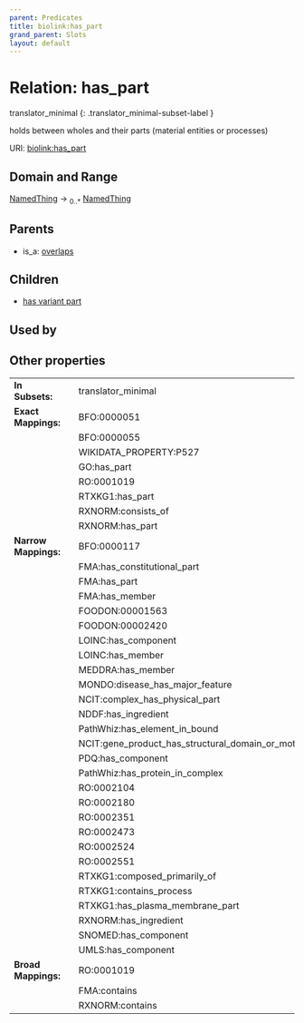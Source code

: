 ```yaml
---
parent: Predicates
title: biolink:has_part
grand_parent: Slots
layout: default
---
```


# Relation: has_part

translator_minimal
{: .translator_minimal-subset-label }


holds between wholes and their parts (material entities or processes)

URI: [biolink:has_part](https://w3id.org/biolink/vocab/has_part)

## Domain and Range

[NamedThing](NamedThing.md) ->  <sub>0..*</sub> [NamedThing](NamedThing.md)

## Parents

 *  is_a: [overlaps](overlaps.md)

## Children

 *  [has variant part](has_variant_part.md)

## Used by


## Other properties

|  |  |  |
| --- | --- | --- |
| **In Subsets:** | | translator_minimal |
| **Exact Mappings:** | | BFO:0000051 |
|  | | BFO:0000055 |
|  | | WIKIDATA_PROPERTY:P527 |
|  | | GO:has_part |
|  | | RO:0001019 |
|  | | RTXKG1:has_part |
|  | | RXNORM:consists_of |
|  | | RXNORM:has_part |
| **Narrow Mappings:** | | BFO:0000117 |
|  | | FMA:has_constitutional_part |
|  | | FMA:has_part |
|  | | FMA:has_member |
|  | | FOODON:00001563 |
|  | | FOODON:00002420 |
|  | | LOINC:has_component |
|  | | LOINC:has_member |
|  | | MEDDRA:has_member |
|  | | MONDO:disease_has_major_feature |
|  | | NCIT:complex_has_physical_part |
|  | | NDDF:has_ingredient |
|  | | PathWhiz:has_element_in_bound |
|  | | NCIT:gene_product_has_structural_domain_or_motif |
|  | | PDQ:has_component |
|  | | PathWhiz:has_protein_in_complex |
|  | | RO:0002104 |
|  | | RO:0002180 |
|  | | RO:0002351 |
|  | | RO:0002473 |
|  | | RO:0002524 |
|  | | RO:0002551 |
|  | | RTXKG1:composed_primarily_of |
|  | | RTXKG1:contains_process |
|  | | RTXKG1:has_plasma_membrane_part |
|  | | RXNORM:has_ingredient |
|  | | SNOMED:has_component |
|  | | UMLS:has_component |
| **Broad Mappings:** | | RO:0001019 |
|  | | FMA:contains |
|  | | RXNORM:contains |

